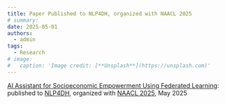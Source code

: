 ```yaml
---
title: Paper Published to NLP4DH, organized with NAACL 2025
# summary: 
date: 2025-05-01
authors:
  - admin
tags:
  - Research
# image:
#   caption: 'Image credit: [**Unsplash**](https://unsplash.com)'
---
```


[AI Assistant for Socioeconomic Empowerment Using Federated Learning](https://aclanthology.org/2025.nlp4dh-1.42/): published to [NLP4DH](https://nlp4dh.com/), organized with [NAACL 2025](https://2025.naacl.org), May 2025 